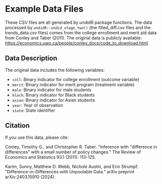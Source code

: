 # Example Data Files

These CSV files are all generated by undidR package functions.
The data processed by `undidR::undid_stage_two()` (the filled_diff.csv files and the trends_data.csv files) comes from the college enrollment and merit aid data from Conley and Taber (2011).
The original data is publicly available: https://economics.uwo.ca/people/conley_docs/code_to_download.html

## Data Description

The original data includes the following variables:
- `coll`: Binary indicator for college enrollment (outcome variable)
- `merit`: Binary indicator for merit program (treatment variable)
- `male`: Binary indicator for male students
- `black`: Binary indicator for Black students
- `asian`: Binary indicator for Asian students
- `year`: Year of observation
- `state`: State identifier

## Citation

If you use this data, please cite:

Conley, Timothy G., and Christopher R. Taber. "Inference with "difference in differences" with a small number of policy changes." The Review of Economics and Statistics 93.1 (2011): 113-125.

Karim, Sunny, Matthew D. Webb, Nichole Austin, and Erin Strumpf. "Difference-in-Differences with Unpoolable Data." arXiv preprint arXiv:2403.15910 (2024).